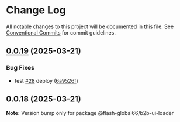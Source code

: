 # Change Log

All notable changes to this project will be documented in this file.
See [Conventional Commits](https://conventionalcommits.org) for commit guidelines.

## [0.0.19](https://github.com/Flash-Global66/b2b-ui-framework/compare/@flash-global66/b2b-ui-loader@0.0.18...@flash-global66/b2b-ui-loader@0.0.19) (2025-03-21)


### Bug Fixes

* test [#28](https://github.com/Flash-Global66/b2b-ui-framework/issues/28) deploy ([6a9526f](https://github.com/Flash-Global66/b2b-ui-framework/commit/6a9526f986d683e05284d289c3022e35e1c7a590))





## 0.0.18 (2025-03-21)

**Note:** Version bump only for package @flash-global66/b2b-ui-loader
